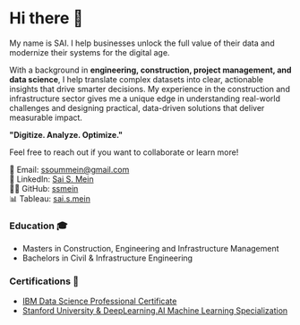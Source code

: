 # Hi there 👋

My name is SAI. I help businesses unlock the full value of their data and modernize their systems for the digital age.

With a background in **engineering, construction, project management, and data science**, I help translate complex datasets into clear, actionable insights that drive smarter decisions. My experience in the construction and infrastructure sector gives me a unique edge in understanding real-world challenges and designing practical, data-driven solutions that deliver measurable impact.

**"Digitize. Analyze. Optimize."**

Feel free to reach out if you want to collaborate or learn more!

📧 Email: [ssoummein@gmail.com](mailto:ssoummein@gmail.com)  
🔗 LinkedIn: [Sai S. Mein](https://www.linkedin.com/in/saisoummein/)  
👨‍💻 GitHub: [ssmein](https://github.com/ssmein)  
📊 Tableau: [sai.s.mein](https://public.tableau.com/app/profile/sai.s.mein/vizzes)

### Education 🎓
- Masters in Construction, Engineering and Infrastructure Management  
- Bachelors in Civil & Infrastructure Engineering

### Certifications 📜
- [IBM Data Science Professional Certificate](https://www.coursera.org/account/accomplishments/specialization/certificate/JCWWR78C85QH)
- [Stanford University & DeepLearning.AI Machine Learning Specialization](https://www.coursera.org/account/accomplishments/specialization/certificate/N9JS4PVY64I2)
